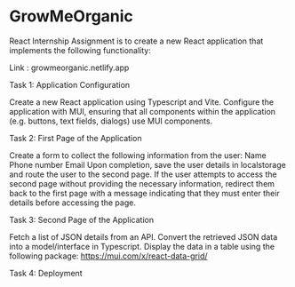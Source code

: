 # GrowMeOrganic
React Internship Assignment is to create a new React application that implements the following functionality:

Link : growmeorganic.netlify.app

Task 1: Application Configuration

Create a new React application using Typescript and Vite.
Configure the application with MUI, ensuring that all components within the application (e.g. buttons, text fields, dialogs) use MUI components.

Task 2: First Page of the Application

Create a form to collect the following information from the user:
Name
Phone number
Email
Upon completion, save the user details in localstorage and route the user to the second page.
If the user attempts to access the second page without providing the necessary information, redirect them back to the first page with a message indicating that they must enter their details before accessing the page.

Task 3: Second Page of the Application

Fetch a list of JSON details from an API.
Convert the retrieved JSON data into a model/interface in Typescript.
Display the data in a table using the following package: https://mui.com/x/react-data-grid/

Task 4: Deployment

